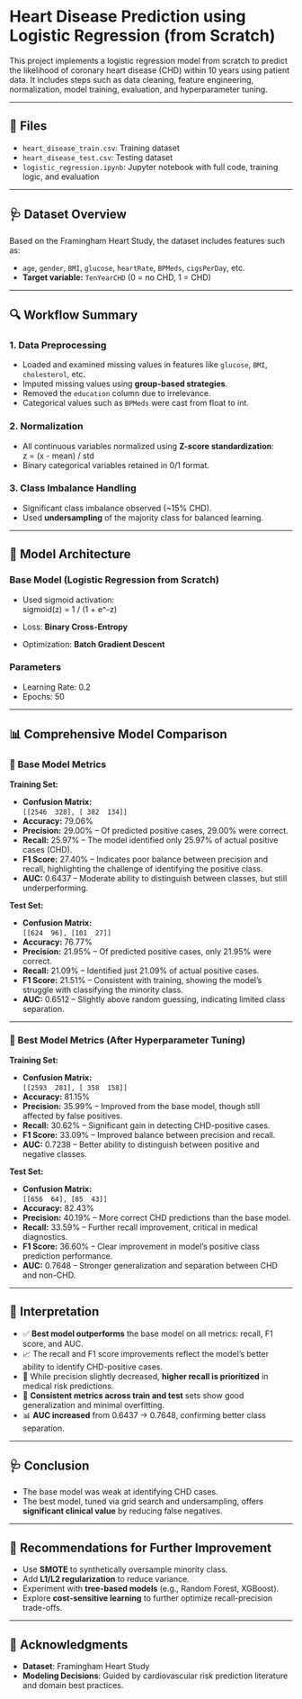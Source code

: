 # Heart Disease Prediction using Logistic Regression (from Scratch)

This project implements a logistic regression model from scratch to predict the likelihood of coronary heart disease (CHD) within 10 years using patient data. It includes steps such as data cleaning, feature engineering, normalization, model training, evaluation, and hyperparameter tuning.

---

## 📁 Files

- `heart_disease_train.csv`: Training dataset  
- `heart_disease_test.csv`: Testing dataset  
- `logistic_regression.ipynb`: Jupyter notebook with full code, training logic, and evaluation  

---

## 🩺 Dataset Overview

Based on the Framingham Heart Study, the dataset includes features such as:
- `age`, `gender`, `BMI`, `glucose`, `heartRate`, `BPMeds`, `cigsPerDay`, etc.  
- **Target variable:** `TenYearCHD` (0 = no CHD, 1 = CHD)

---

## 🔍 Workflow Summary

### 1. Data Preprocessing
- Loaded and examined missing values in features like `glucose`, `BMI`, `cholesterol`, etc.
- Imputed missing values using **group-based strategies**.
- Removed the `education` column due to irrelevance.
- Categorical values such as `BPMeds` were cast from float to int.

### 2. Normalization
- All continuous variables normalized using **Z-score standardization**:  
z = (x - mean) / std
- Binary categorical variables retained in 0/1 format.

### 3. Class Imbalance Handling
- Significant class imbalance observed (~15% CHD).
- Used **undersampling** of the majority class for balanced learning.

---

## 🧠 Model Architecture

### Base Model (Logistic Regression from Scratch)
- Used sigmoid activation:  
sigmoid(z) = 1 / (1 + e^-z)

- Loss: **Binary Cross-Entropy**
- Optimization: **Batch Gradient Descent**

### Parameters
- Learning Rate: 0.2  
- Epochs: 50

---

## 📊 Comprehensive Model Comparison

### 🔹 Base Model Metrics

**Training Set:**
- **Confusion Matrix:**  
  `[[2546  328], [ 382  134]]`
- **Accuracy:** 79.06%
- **Precision:** 29.00% – Of predicted positive cases, 29.00% were correct.
- **Recall:** 25.97% – The model identified only 25.97% of actual positive cases (CHD).
- **F1 Score:** 27.40% – Indicates poor balance between precision and recall, highlighting the challenge of identifying the positive class.
- **AUC:** 0.6437 – Moderate ability to distinguish between classes, but still underperforming.

**Test Set:**
- **Confusion Matrix:**  
  `[[624  96], [101  27]]`
- **Accuracy:** 76.77%
- **Precision:** 21.95% – Of predicted positive cases, only 21.95% were correct.
- **Recall:** 21.09% – Identified just 21.09% of actual positive cases.
- **F1 Score:** 21.51% – Consistent with training, showing the model’s struggle with classifying the minority class.
- **AUC:** 0.6512 – Slightly above random guessing, indicating limited class separation.

---

### 🔹 Best Model Metrics (After Hyperparameter Tuning)

**Training Set:**
- **Confusion Matrix:**  
  `[[2593  281], [ 358  158]]`
- **Accuracy:** 81.15%
- **Precision:** 35.99% – Improved from the base model, though still affected by false positives.
- **Recall:** 30.62% – Significant gain in detecting CHD-positive cases.
- **F1 Score:** 33.09% – Improved balance between precision and recall.
- **AUC:** 0.7238 – Better ability to distinguish between positive and negative classes.

**Test Set:**
- **Confusion Matrix:**  
  `[[656  64], [85  43]]`
- **Accuracy:** 82.43%
- **Precision:** 40.19% – More correct CHD predictions than the base model.
- **Recall:** 33.59% – Further recall improvement, critical in medical diagnostics.
- **F1 Score:** 36.60% – Clear improvement in model’s positive class prediction performance.
- **AUC:** 0.7648 – Stronger generalization and separation between CHD and non-CHD.

---

## 🧠 Interpretation

- ✅ **Best model outperforms** the base model on all metrics: recall, F1 score, and AUC.
- 📈 The recall and F1 score improvements reflect the model’s better ability to identify CHD-positive cases.
- 🎯 While precision slightly decreased, **higher recall is prioritized** in medical risk predictions.
- 🔄 **Consistent metrics across train and test** sets show good generalization and minimal overfitting.
- 📊 **AUC increased** from 0.6437 → 0.7648, confirming better class separation.

---

## 🩺 Conclusion

- The base model was weak at identifying CHD cases.
- The best model, tuned via grid search and undersampling, offers **significant clinical value** by reducing false negatives.

---

## 📌 Recommendations for Further Improvement

- Use **SMOTE** to synthetically oversample minority class.
- Add **L1/L2 regularization** to reduce variance.
- Experiment with **tree-based models** (e.g., Random Forest, XGBoost).
- Explore **cost-sensitive learning** to further optimize recall-precision trade-offs.

---

## 🔗 Acknowledgments

- **Dataset**: Framingham Heart Study
- **Modeling Decisions**: Guided by cardiovascular risk prediction literature and domain best practices.
